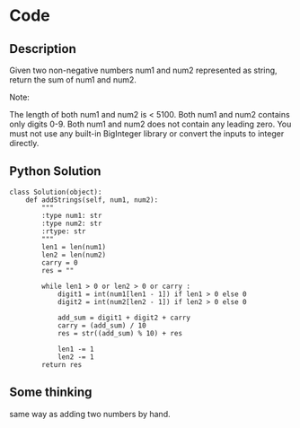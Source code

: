 # Code

## Description
Given two non-negative numbers num1 and num2 represented as string, return the sum of num1 and num2.

Note:

The length of both num1 and num2 is < 5100.
Both num1 and num2 contains only digits 0-9.
Both num1 and num2 does not contain any leading zero.
You must not use any built-in BigInteger library or convert the inputs to integer directly.

## Python Solution
```
class Solution(object):
    def addStrings(self, num1, num2):
        """
        :type num1: str
        :type num2: str
        :rtype: str
        """
        len1 = len(num1)
        len2 = len(num2)
        carry = 0
        res = ""

        while len1 > 0 or len2 > 0 or carry :
            digit1 = int(num1[len1 - 1]) if len1 > 0 else 0
            digit2 = int(num2[len2 - 1]) if len2 > 0 else 0

            add_sum = digit1 + digit2 + carry
            carry = (add_sum) / 10
            res = str((add_sum) % 10) + res

            len1 -= 1
            len2 -= 1
        return res

```

## Some thinking

same way as adding two numbers by hand.
